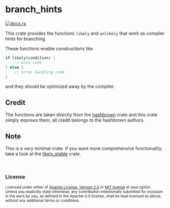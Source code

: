 # branch_hints

[![docs.rs](https://img.shields.io/docsrs/branch_hints?logo=docsrs)](https://docs.rs/branch_hints/latest/branch_hints/)

This crate provides the functions `likely` and `unlikely` that work as compiler hints for branching.

These functions enable constructions like
```rust
if likely(condition) {
    // main code
} else {
    // error handling code
}
```
and they should be optimized away by the compiler.

## Credit
The functions are taken directly from the [hashbrown](https://crates.io/crates/hashbrown) crate and this crate simply exposes them, all credit belongs to the hashbrown authors.

## Note
This is a very minimal crate. If you want more comprehensive functionality, take a look at the [likely_stable](https://crates.io/crates/likely_stable) crate.

<br>

### License

<sup>
Licensed under either of <a href="LICENSE-APACHE">Apache License, Version
2.0</a> or <a href="LICENSE-MIT">MIT license</a> at your option.
</sup>

<br>

<sub>
Unless you explicitly state otherwise, any contribution intentionally submitted
for inclusion in the work by you, as defined in the Apache-2.0 license, shall be
dual licensed as above, without any additional terms or conditions.
</sub>
